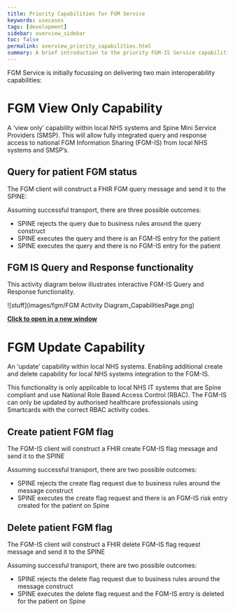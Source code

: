 ```yaml
---
title: Priority Capabilities for FGM Service
keywords: usecases
tags: [development]
sidebar: overview_sidebar
toc: false
permalink: overview_priority_capabilities.html
summary: A brief introduction to the priority FGM-IS Service capabilities.
---
```


FGM Service is initially focussing on delivering two main interoperability capabilities:

# FGM View Only Capability #

A ‘view only’ capability within local NHS systems and Spine Mini Service Providers (SMSP). This will allow fully integrated query and response access to national FGM Information Sharing (FGM-IS) from local NHS systems and SMSP’s.

## Query for patient FGM status ##

The FGM client will construct a FHIR FGM query message and send it to the SPINE:

Assuming successful transport, there are three possible outcomes:

- SPINE rejects the query due to business rules around the query construct
- SPINE executes the query and there is an FGM-IS entry for the patient
- SPINE executes the query and there is no FGM-IS entry for the patient

## FGM IS Query and Response functionality ##

This activity diagram below illustrates interactive FGM-IS Query and Response functionality.

![stuff](images/fgm/FGM Activity Diagram_CapabilitiesPage.png)

<a href="images/fgm/FGM Activity Diagram_CapabilitiesPage.png" target="_blank" style="width: 100%;max-width: 100%;"><b>Click to open in a new window</b></a>

# FGM Update Capability #

An ‘update’ capability within local NHS systems. Enabling additional create and delete capability for local NHS systems integration to the FGM-IS.

This functionality is only applicable to local NHS IT systems that are Spine compliant and use National Role Based Access Control (RBAC). The FGM-IS can only be updated by authorised healthcare professionals using Smartcards with the correct RBAC activity codes. 



## Create patient FGM flag

The FGM-IS client will construct a FHIR create FGM-IS flag message and send it to the SPINE

Assuming successful transport, there are two possible outcomes:

- SPINE rejects the create flag request due to business rules around the message construct
- SPINE executes the create flag request and there is an FGM-IS risk entry created for the patient on Spine


## Delete patient FGM flag

The FGM-IS client will construct a FHIR delete FGM-IS flag request message and send it to the SPINE

Assuming successful transport, there are two possible outcomes:

- SPINE rejects the delete flag request due to business rules around the message construct
- SPINE executes the delete flag request and the FGM-IS entry is deleted for the patient on Spine



